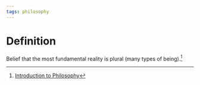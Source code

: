 ```yaml
---
tags: philosophy
---
```


# Definition

Belief that the most fundamental reality is plural (many types of being).[^1]

[^1]: [Introduction to Philosophy](zotero://open-pdf/library/items/M84L5RRJ?page=183)